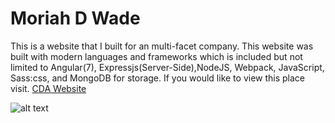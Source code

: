 # Moriah D Wade 

This is a website that I built for an multi-facet company. This website was built with modern languages and frameworks which is included but not limited to Angular(7), Expressjs(Server-Side),NodeJS, Webpack, JavaScript, Sass:css, and MongoDB for storage. If you would like to view this place visit.
[CDA Website](https://cda-app.herokuapp.com/home)

![alt text](https://s3.us-east-2.amazonaws.com/cda-apparel/cdapic.PNG)
